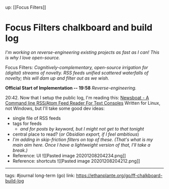 up: [[Focus Filters]]
# Focus Filters chalkboard and build log 
*I'm working on reverse-engineering existing projects as fast as I can! This is why I love open-source.*

Focus Filters: *Cognitively-complementary, open-source irrigation for (digital) streams of novelty. RSS feeds unified scattered waterfalls of novelty; this will dam up and filter out as we wish.*


**Official Start of Implementation -- 19:58**
*Reverse-engineering.*

20:42. Now that I setup the public log, I'm reading this: [Newsboat - A Command line RSS/Atom Feed Reader For Text Consoles](https://ostechnix.com/newsbeuter-command-line-rssatom-feed-reader-unix-like-systems/) Written for Linux, not Windows, but I'll take some good dev ideas:
- single file of RSS feeds
- tags for feeds
	- *and for posts by keyword, but I might not get to that tonight*
- central place to read? (*or Obsidian export, if I feel ambitious*)
- *I'm adding in skip-friction filters on top of these. (That's what is my main aim here. Once I have a lightweight version of that, I'll take a break.)*
- Reference: UI ![[Pasted image 20201208204234.png]]
- Reference: shortcuts ![[Pasted image 20201208204212.png]]









--- 
tags: #journal
long-term (go) link: https://ethanplante.org/go/ff-chalkboard-build-log

